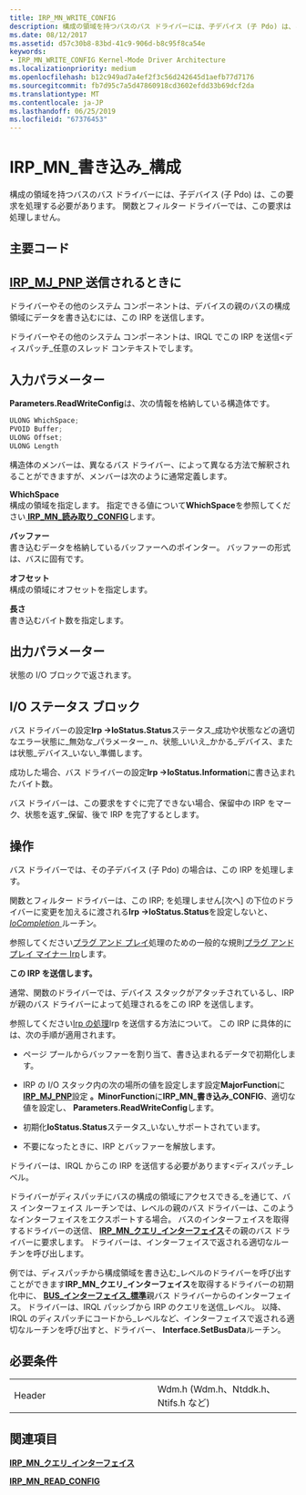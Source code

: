 ```yaml
---
title: IRP_MN_WRITE_CONFIG
description: 構成の領域を持つバスのバス ドライバーには、子デバイス (子 Pdo) は、この要求を処理する必要があります。 関数とフィルター ドライバーでは、この要求は処理しません。
ms.date: 08/12/2017
ms.assetid: d57c30b8-83bd-41c9-906d-b8c95f8ca54e
keywords:
- IRP_MN_WRITE_CONFIG Kernel-Mode Driver Architecture
ms.localizationpriority: medium
ms.openlocfilehash: b12c949ad7a4ef2f3c56d242645d1aefb77d7176
ms.sourcegitcommit: fb7d95c7a5d47860918cd3602efdd33b69dcf2da
ms.translationtype: MT
ms.contentlocale: ja-JP
ms.lasthandoff: 06/25/2019
ms.locfileid: "67376453"
---
```

# <a name="irpmnwriteconfig"></a>IRP\_MN\_書き込み\_構成


構成の領域を持つバスのバス ドライバーには、子デバイス (子 Pdo) は、この要求を処理する必要があります。 関数とフィルター ドライバーでは、この要求は処理しません。

<a name="major-code"></a>主要コード
----------

[**IRP\_MJ\_PNP** ](irp-mj-pnp.md)送信されるときに
---------

ドライバーやその他のシステム コンポーネントは、デバイスの親のバスの構成領域にデータを書き込むには、この IRP を送信します。

ドライバーやその他のシステム コンポーネントは、IRQL でこの IRP を送信&lt;ディスパッチ\_任意のスレッド コンテキストでします。

## <a name="input-parameters"></a>入力パラメーター


**Parameters.ReadWriteConfig**は、次の情報を格納している構造体です。

```cpp
ULONG WhichSpace;
PVOID Buffer;
ULONG Offset;
ULONG Length
```

構造体のメンバーは、異なるバス ドライバー、によって異なる方法で解釈されることができますが、メンバーは次のように通常定義します。

<a href="" id="whichspace"></a>**WhichSpace**  
構成の領域を指定します。 指定できる値について**WhichSpace**を参照してください[ **IRP\_MN\_読み取り\_CONFIG**](irp-mn-read-config.md)します。

<a href="" id="buffer"></a>**バッファー**  
書き込むデータを格納しているバッファーへのポインター。 バッファーの形式は、バスに固有です。

<a href="" id="offset"></a>**オフセット**  
構成の領域にオフセットを指定します。

<a href="" id="length"></a>**長さ**  
書き込むバイト数を指定します。

## <a name="output-parameters"></a>出力パラメーター


状態の I/O ブロックで返されます。

## <a name="io-status-block"></a>I/O ステータス ブロック


バス ドライバーの設定**Irp -&gt;IoStatus.Status**ステータス\_成功や状態などの適切なエラー状態に\_無効な\_パラメーター\_ *n*、状態\_いいえ\_かかる\_デバイス、または状態\_デバイス\_いない\_準備します。

成功した場合、バス ドライバーの設定**Irp -&gt;IoStatus.Information**に書き込まれたバイト数。

バス ドライバーは、この要求をすぐに完了できない場合、保留中の IRP をマーク、状態を返す\_保留、後で IRP を完了するとします。

<a name="operation"></a>操作
---------

バス ドライバーでは、その子デバイス (子 Pdo) の場合は、この IRP を処理します。

関数とフィルター ドライバーは、この IRP; を処理しません[次へ] の下位のドライバーに変更を加えるに渡される**Irp -&gt;IoStatus.Status**を設定しないと、 [ *IoCompletion* ](https://docs.microsoft.com/windows-hardware/drivers/ddi/content/wdm/nc-wdm-io_completion_routine)ルーチン。

参照してください[プラグ アンド プレイ](https://docs.microsoft.com/windows-hardware/drivers/kernel/implementing-plug-and-play)処理のための一般的な規則[プラグ アンド プレイ マイナー Irp](plug-and-play-minor-irps.md)します。

**この IRP を送信します。**

通常、関数のドライバーでは、デバイス スタックがアタッチされているし、IRP が親のバス ドライバーによって処理されるをこの IRP を送信します。

参照してください[Irp の処理](https://docs.microsoft.com/windows-hardware/drivers/kernel/handling-irps)Irp を送信する方法について。 この IRP に具体的には、次の手順が適用されます。

-   ページ プールからバッファーを割り当て、書き込まれるデータで初期化します。

-   IRP の I/O スタック内の次の場所の値を設定します設定**MajorFunction**に[ **IRP\_MJ\_PNP**](irp-mj-pnp.md)設定 **。MinorFunction**に**IRP\_MN\_書き込み\_CONFIG**、適切な値を設定し、 **Parameters.ReadWriteConfig**します。

-   初期化**IoStatus.Status**ステータス\_いない\_サポートされています。

-   不要になったときに、IRP とバッファーを解放します。

ドライバーは、IRQL からこの IRP を送信する必要があります&lt;ディスパッチ\_レベル。

ドライバーがディスパッチにバスの構成の領域にアクセスできる\_を通じて、バス インターフェイス ルーチンでは、レベルの親のバス ドライバーは、このようなインターフェイスをエクスポートする場合。 バスのインターフェイスを取得するドライバーの送信、 [ **IRP\_MN\_クエリ\_インターフェイス**](irp-mn-query-interface.md)その親のバス ドライバーに要求します。 ドライバーは、インターフェイスで返される適切なルーチンを呼び出します。

例では、ディスパッチから構成領域を書き込む\_レベルのドライバーを呼び出すことができます**IRP\_MN\_クエリ\_インターフェイス**を取得するドライバーの初期化中に、 [**BUS\_インターフェイス\_標準**](https://docs.microsoft.com/windows-hardware/drivers/ddi/content/wdm/ns-wdm-_bus_interface_standard)親バス ドライバーからのインターフェイス。 ドライバーは、IRQL パッシブから IRP のクエリを送信\_レベル。 以降、IRQL のディスパッチにコードから\_レベルなど、インターフェイスで返される適切なルーチンを呼び出すと、ドライバー、 **Interface.SetBusData**ルーチン。

<a name="requirements"></a>必要条件
------------

<table>
<colgroup>
<col width="50%" />
<col width="50%" />
</colgroup>
<tbody>
<tr class="odd">
<td><p>Header</p></td>
<td>Wdm.h (Wdm.h、Ntddk.h、Ntifs.h など)</td>
</tr>
</tbody>
</table>

## <a name="see-also"></a>関連項目


[**IRP\_MN\_クエリ\_インターフェイス**](irp-mn-query-interface.md)

[**IRP\_MN\_READ\_CONFIG**](irp-mn-read-config.md)

 

 




